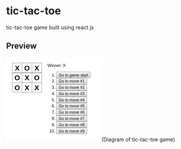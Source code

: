 # tic-tac-toe

tic-tac-toe game built using react js

## Preview

![](src/tic-tac-toe.png)(Diagram of tic-tac-toe game)
